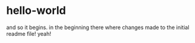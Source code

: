 hello-world
===========

and so it begins.
in the beginning there where changes made to the initial readme file! yeah!
